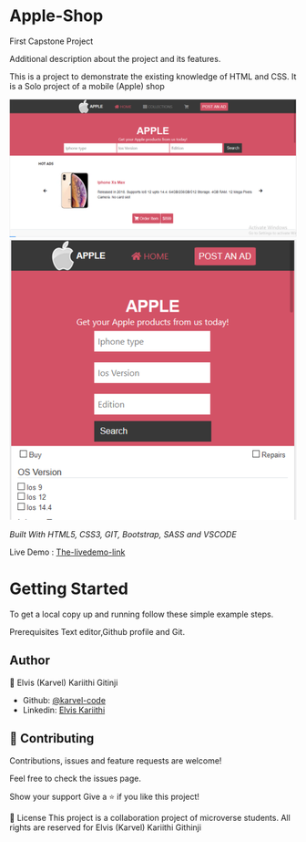 # Apple-Shop

First Capstone Project

Additional description about the project and its features.

This is a project to demonstrate the existing knowledge of HTML and CSS. It is a Solo project of a mobile (Apple) shop

<img src="Assets/demo.png" alt="Screenshot">
<img src="Assets/demo2.png" alt="Screenshot">

<i>Built With HTML5, CSS3, GIT, Bootstrap, SASS and VSCODE</i>

Live Demo : [The-livedemo-link](https://karvel-code.github.io/Microverse-Capstone/search.html)

<h1>Getting Started</h1>

To get a local copy up and running follow these simple example steps.

Prerequisites Text editor,Github profile and Git.

<h2>Author</h2>


👤 Elvis (Karvel) Kariithi Gitinji

- Github: [@karvel-code](https://github.com/karvel-code)
- Linkedin: [Elvis Kariithi](https://www.linkedin.com/in/elvis-kariithi-b6b5b31b6/)
<h2>
🤝 Contributing 
</h2>
Contributions, issues and feature requests are welcome!

Feel free to check the issues page.

Show your support Give a ⭐️ if you like this project!

📝 License This project is a collaboration project of microverse students. All rights are reserved for Elvis (Karvel) Kariithi Githinji
